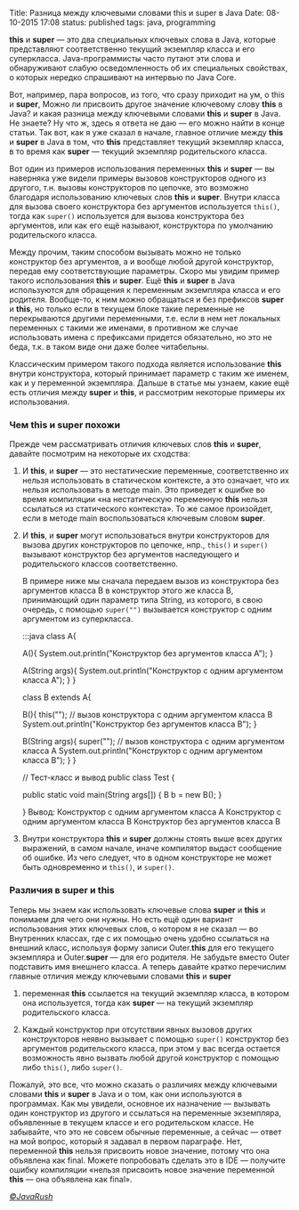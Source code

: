 Title: Разница между ключевыми словами this и super в Java
Date: 08-10-2015 17:08
status: published
tags: java, programming

**this** и **super** — это два специальных ключевых слова в Java, которые представляют соответственно текущий экземпляр класса и его суперкласса. Java-программисты часто путают эти слова и обнаруживают слабую осведомленность об их специальных свойствах, о которых нередко спрашивают на интервью по Java Сore.

Вот, например, пара вопросов, из того, что сразу приходит на ум, о this и **super**, Можно ли присвоить другое значение ключевому слову **this** в Java? и какая разница между ключевыми словами **this** и **super** в Java. Не знаете? Ну что ж, здесь я ответа не даю — его можно найти в конце статьи. Так вот, как я уже сказал в начале, главное отличие между **this** и **super** в Java в том, что **this** представляет текущий экземпляр класса, в то время как **super** — текущий экземпляр родительского класса.

Вот один из примеров использования переменных **this** и **super** — вы наверняка уже видели примеры вызовов конструкторов одного из другого, т.н. вызовы конструкторов по цепочке, это возможно благодаря использованию ключевых слов **this** и **super**. Внутри класса для вызова своего конструктора без аргументов используется `this()`, тогда как `super()` используется для вызова конструктора без аргументов, или как его ещё называют, конструктора по умолчанию родительского класса.

Между прочим, таким способом вызывать можно не только конструктор без аргументов, а и вообще любой другой конструктор, передав ему соответствующие параметры. Скоро мы увидим пример такого использования **this** и **super**. Ещё **this** и **super** в Java используются для обращения к переменным экземпляра класса и его родителя. Вообще-то, к ним можно обращаться и без префиксов **super** и **this**, но только если в текущем блоке такие переменные не перекрываются другими переменными, т.е. если в нем нет локальных переменных с такими же именами, в противном же случае использовать имена с префиксами придется обязательно, но это не беда, т.к. в таком виде они даже более читабельны.

Классическим примером такого подхода является использование **this** внутри конструктора, который принимает параметр с таким же именем, как и у переменной экземпляра. Дальше в статье мы узнаем, какие ещё есть отличия между **super** и **this**, и рассмотрим некоторые примеры их использования.

### Чем this и super похожи ###

Прежде чем рассматривать отличия ключевых слов **this** и **super**, давайте посмотрим на некоторые их сходства:

1. И **this**, и **super** — это нестатические переменные, соответственно их нельзя использовать в статическом контексте, а это означает, что их нельзя использовать в методе main. Это приведет к ошибке во время компиляции «на нестатическую переменную **this** нельзя ссылаться из статического контекста». То же самое произойдет, если в методе main воспользоваться ключевым словом **super**.

2. И **this**, и **super** могут использоваться внутри конструкторов для вызова других конструкторов по цепочке, нпр., `this()` и `super()` вызывают конструктор без аргументов наследующего и родительского классов соответственно.

    В примере ниже мы сначала передаем вызов из конструктора без аргументов класса B в конструктор этого же класса B, принимающий один параметр типа String, из которого, в свою очередь, с помощью `super("")` вызывается конструктор с одним аргументом из суперкласса.


    :::java
    class A{

    A(){
            System.out.println("Конструктор без аргументов класса A");
        }

    A(String args){
            System.out.println("Конструктор с одним аргументом класса A");
        }
    }

    class B extends A{

    B(){
            this(""); // вызов конструктора с одним аргументом класса B
            System.out.println("Конструктор без аргументов класса B");
        }

    B(String args){
            super(""); // вызов конструктора с одним аргументом класса A
            System.out.println("Конструктор с одним аргументом класса B");
        }
    }

    // Тест-класс и вывод
    public class Test {

    public static void main(String args[]) {
           B b = new B();
        }

    }
    Вывод:
    Конструктор с одним аргументом класса A
    Конструктор с одним аргументом класса B
    Конструктор без аргументов класса B

3. Внутри конструктора **this** и **super** должны стоять выше всех других выражений, в самом начале, иначе компилятор выдаст сообщение об ошибке. Из чего следует, что в одном конструкторе не может быть одновременно и `this()`, и `super()`.

### Различия в super и this ###

Теперь мы знаем как использовать ключевые слова **super** и **this** и понимаем для чего они нужны. Но есть ещё один вариант использования этих ключевых слов, о котором я не сказал — во Внутренних классах, где с их помощью очень удобно ссылаться на внешний класс, используя форму записи Outer.**this** для его текущего экземпляра и Outer.**super** — для его родителя. Не забудьте вместо Outer подставить имя внешнего класса. А теперь давайте кратко перечислим главные отличия между ключевыми словами **this** и **super**

1) переменная **this** ссылается на текущий экземпляр класса, в котором она используется, тогда как **super** — на текущий экземпляр родительского класса.

2) Каждый конструктор при отсутствии явных вызовов других конструкторов неявно вызывает с помощью `super()` конструктор без аргументов родительского класса, при этом у вас всегда остается возможность явно вызвать любой другой конструктор с помощью либо `this()`, либо `super()`.

Пожалуй, это все, что можно сказать о различиях между ключевыми словами **this** и **super** в Java и о том, как они используются в программах. Как мы увидели, основное их назначение — вызывать один конструктор из другого и ссылаться на переменные экземпляра, объявленные в текущем классе и его родительском классе. Не забывайте, что это не совсем обычные переменные, а сейчас — ответ на мой вопрос, который я задавал в первом параграфе. Нет, переменной **this** нельзя присвоить новое значение, потому что она объявлена как final. Можете попробовать сделать это в IDE — получите ошибку компиляции «нельзя присвоить новое значение переменной **this** — она объявлена как final».

*[©JavaRush](http://info.javarush.ru/grishin/2015/03/31/%D0%A0%D0%B0%D0%B7%D0%BD%D0%B8%D1%86%D0%B0-%D0%BC%D0%B5%D0%B6%D0%B4%D1%83-%D0%BA%D0%BB%D1%8E%D1%87%D0%B5%D0%B2%D1%8B%D0%BC%D0%B8-%D1%81%D0%BB%D0%BE%D0%B2%D0%B0%D0%BC%D0%B8-this-%D0%B8-super-%D0%B2-Java.html)*
